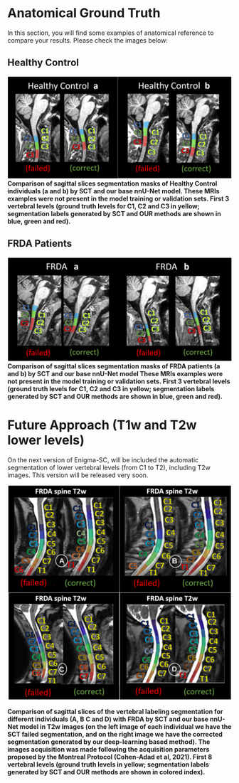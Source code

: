 # Anatomical Ground Truth  

In this section, you will find some examples of anatomical reference to compare your results. Please check the images below:    

## Healthy Control

!["healthy_anatomical"](img/anat1.png)
**Comparison of sagittal slices segmentation masks of Healthy Control individuals (a and b) by SCT and our base nnU-Net model. These MRIs examples were not present in the model training or validation sets. First 3 vertebral levels (ground truth levels for C1, C2 and C3 in yellow; segmentation labels generated by SCT and OUR methods are shown in blue, green and red).**  

## FRDA Patients  

!["frda_anatomical"](img/anat2.png)  
**Comparison of sagittal slices segmentation masks of FRDA patients (a and b) by SCT and our base nnU-Net model These MRIs examples were not present in the model training or validation sets. First 3 vertebral levels (ground truth levels for C1, C2 and C3 in yellow; segmentation labels generated by SCT and OUR methods are shown in blue, green and red).**  


# Future Approach (T1w and T2w lower levels)

On the next version of Enigma-SC, will be included the automatic segmentation of lower vertebral levels (from C1 to T2), including T2w images. This version will be released very soon.  

<p align="center">
  <img src="img/anat3.png" alt="anatomical5">
</p>

**Comparison of sagittal slices of the vertebral labeling segmentation for different individuals (A, B C and D) with FRDA by SCT and our base nnU-Net model in T2w images (on the left image of each individual we have the SCT failed segmentation, and on the right image we have the corrected segmentation generated by our deep-learning based method). The images acquisition was made following the acquisition parameters proposed by the Montreal Protocol (Cohen-Adad et al, 2021). First 8 vertebral levels (ground truth levels in yellow; segmentation labels generated by SCT and OUR methods are shown in colored index).**



